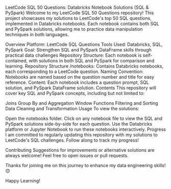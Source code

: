 LeetCode SQL 50 Questions: Databricks Notebook Solutions (SQL & PySpark)
Welcome to my LeetCode SQL 50 Questions repository! This project showcases my solutions to LeetCode's top 50 SQL questions, implemented in Databricks notebooks. Each notebook contains both SQL and PySpark solutions, allowing me to practice data manipulation techniques in both languages.

Overview
Platform: LeetCode SQL Questions
Tools Used: Databricks, SQL, PySpark
Goal: Strengthen SQL and PySpark DataFrame skills through practical data challenges
Repository Structure: Each notebook is self-contained, with solutions in both SQL and PySpark for comparison and learning.
Repository Structure
/notebooks: Contains Databricks notebooks, each corresponding to a LeetCode question.
Naming Convention: Notebooks are named based on the question number and title for easy reference.
Content: Each notebook includes a question prompt, SQL solution, and PySpark DataFrame solution.
Contents
This repository will cover key SQL and PySpark concepts, including but not limited to:

Joins
Group By and Aggregation
Window Functions
Filtering and Sorting
Data Cleaning and Transformation
Usage
To view the solutions:

Open the notebooks folder.
Click on any notebook file to view the SQL and PySpark solutions side-by-side for each question.
Use the Databricks platform or Jupyter Notebook to run these notebooks interactively.
Progress
I am committed to regularly updating this repository with my solutions to LeetCode's SQL challenges. Follow along to track my progress!

Contributing
Suggestions for improvements or alternative solutions are always welcome! Feel free to open issues or pull requests.

Thanks for joining me on this journey to enhance my data engineering skills! 😊

Happy Learning!
